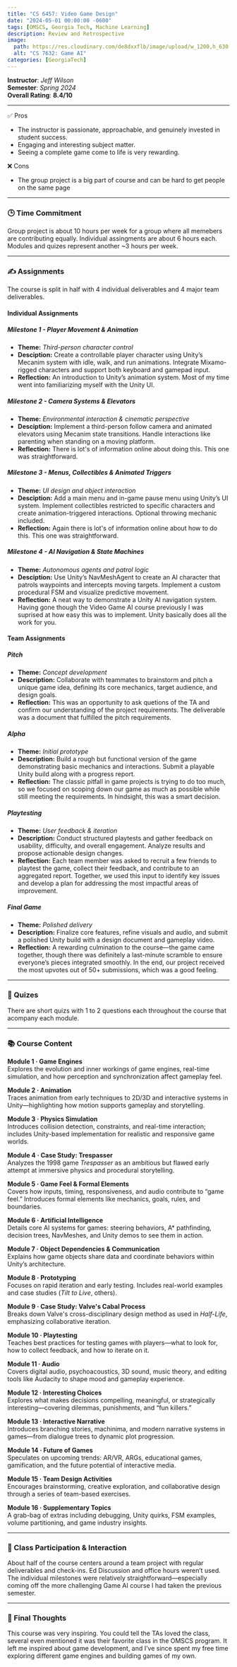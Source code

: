 ```yaml
---
title: "CS 6457: Video Game Design"
date: "2024-05-01 00:00:00 -0600"
tags: [OMSCS, Georgia Tech, Machine Learning]
description: Review and Retrospective
image:
  path: https://res.cloudinary.com/de8dxxflb/image/upload/w_1200,h_630,c_fill,q_auto,f_auto/v1745034472/gatech_blue_jysawj.png
  alt: "CS 7632: Game AI"
categories: [GeorgiaTech]
---
```


**Instructor**: *Jeff Wilson*  
**Semester**: *Spring 2024*  
**Overall Rating**: **8.4/10**

---

 ✅ Pros
- The instructor is passionate, approachable, and genuinely invested in student success.
- Engaging and interesting subject matter.
- Seeing a complete game come to life is very rewarding.

 ❌ Cons
- The group project is a big part of course and can be hard to get people on the same page

---

### 🕒 Time Commitment

Group project is about 10 hours per week for a group where all memebers are contributing equally. Individual assingments are about 6 hours each. Modules and quizes represent another ~3 hours per week.

---

### ✍️ Assignments

The course is split in half with 4 individual deliverables and 4 major team deliverables.

#### Individual Assignments

##### Milestone 1 - Player Movement & Animation
- **Theme:** *Third-person character control*
- **Desciption:** Create a controllable player character using Unity’s Mecanim system with idle, walk, and run animations. Integrate Mixamo-rigged characters and support both keyboard and gamepad input.
- **Reflection:** An introduction to Unity’s animation system. Most of my time went into familiarizing myself with the Unity UI.

##### Milestone 2 - Camera Systems & Elevators
- **Theme:** *Environmental interaction & cinematic perspective*
- **Desciption:** Implement a third-person follow camera and animated elevators using Mecanim state transitions. Handle interactions like parenting when standing on a moving platform.
- **Reflection:** There is lot's of information online about doing this. This one was straightforward.

##### Milestone 3 - Menus, Collectibles & Animated Triggers
- **Theme:** *UI design and object interaction*
- **Desciption:** Add a main menu and in-game pause menu using Unity’s UI system. Implement collectibles restricted to specific characters and create animation-triggered interactions. Optional throwing mechanic included.
- **Reflection:** Again there is lot's of information online about how to do this. This one was straightforward.

##### Milestone 4 - AI Navigation & State Machines
- **Theme:** *Autonomous agents and patrol logic*
- **Desciption:** Use Unity’s NavMeshAgent to create an AI character that patrols waypoints and intercepts moving targets. Implement a custom procedural FSM and visualize predictive movement.
- **Reflection:** A neat way to demonstrate a Unity AI navigation system. Having gone though the Video Game AI course previously I was suprised at how easy this was to implement. Unity basically does all the work for you.


#### Team Assignments

##### Pitch
- **Theme:** *Concept development*
- **Description:** Collaborate with teammates to brainstorm and pitch a unique game idea, defining its core mechanics, target audience, and design goals.
- **Reflection:** This was an opportunity to ask quetions of the TA and confirm our understanding of the project requirements. The deliverable was a document that fulfilled the pitch requirements.

##### Alpha
- **Theme:** *Initial prototype*
- **Description:** Build a rough but functional version of the game demonstrating basic mechanics and interactions. Submit a playable Unity build along with a progress report.
- **Reflection:** The classic pitfall in game projects is trying to do too much, so we focused on scoping down our game as much as possible while still meeting the requirements. In hindsight, this was a smart decision.

##### Playtesting
- **Theme:** *User feedback & iteration*
- **Description:** Conduct structured playtests and gather feedback on usability, difficulty, and overall engagement. Analyze results and propose actionable design changes.
- **Reflection:** Each team member was asked to recruit a few friends to playtest the game, collect their feedback, and contribute to an aggregated report. Together, we used this input to identify key issues and develop a plan for addressing the most impactful areas of improvement.

##### Final Game
- **Theme:** *Polished delivery*
- **Description:** Finalize core features, refine visuals and audio, and submit a polished Unity build with a design document and gameplay video.
- **Reflection:** A rewarding culmination to the course—the game came together, though there was definitely a last-minute scramble to ensure everyone’s pieces integrated smoothly. In the end, our project received the most upvotes out of 50+ submissions, which was a good feeling.

---

### 📖 Quizes

There are short quizs with 1 to 2 questions each throughout the course that acompany each module.

---

### 📚 Course Content

**Module 1 · Game Engines**  
Explores the evolution and inner workings of game engines, real-time simulation, and how perception and synchronization affect gameplay feel.

**Module 2 · Animation**  
Traces animation from early techniques to 2D/3D and interactive systems in Unity—highlighting how motion supports gameplay and storytelling.

**Module 3 · Physics Simulation**  
Introduces collision detection, constraints, and real-time interaction; includes Unity-based implementation for realistic and responsive game worlds.

**Module 4 · Case Study: Trespasser**  
Analyzes the 1998 game *Trespasser* as an ambitious but flawed early attempt at immersive physics and procedural storytelling.

**Module 5 · Game Feel & Formal Elements**  
Covers how inputs, timing, responsiveness, and audio contribute to “game feel.” Introduces formal elements like mechanics, goals, rules, and boundaries.

**Module 6 · Artificial Intelligence**  
Details core AI systems for games: steering behaviors, A* pathfinding, decision trees, NavMeshes, and Unity demos to see them in action.

**Module 7 · Object Dependencies & Communication**  
Explains how game objects share data and coordinate behaviors within Unity’s architecture.

**Module 8 · Prototyping**  
Focuses on rapid iteration and early testing. Includes real-world examples and case studies (*Tilt to Live*, others).

**Module 9 · Case Study: Valve's Cabal Process**  
Breaks down Valve's cross-disciplinary design method as used in *Half-Life*, emphasizing collaborative iteration.

**Module 10 · Playtesting**  
Teaches best practices for testing games with players—what to look for, how to collect feedback, and how to iterate on it.

**Module 11 · Audio**  
Covers digital audio, psychoacoustics, 3D sound, music theory, and editing tools like Audacity to shape mood and gameplay experience.

**Module 12 · Interesting Choices**  
Explores what makes decisions compelling, meaningful, or strategically interesting—covering dilemmas, punishments, and “fun killers.”

**Module 13 · Interactive Narrative**  
Introduces branching stories, machinima, and modern narrative systems in games—from dialogue trees to dynamic plot progression.

**Module 14 · Future of Games**  
Speculates on upcoming trends: AR/VR, ARGs, educational games, gamification, and the future potential of interactive media.

**Module 15 · Team Design Activities**  
Encourages brainstorming, creative exploration, and collaborative design through a series of team-based exercises.

**Module 16 · Supplementary Topics**  
A grab-bag of extras including debugging, Unity quirks, FSM examples, volume partitioning, and game industry insights.

---

### 💬 Class Participation & Interaction

About half of the course centers around a team project with regular deliverables and check-ins. Ed Discussion and office hours weren’t used. The individual milestones were relatively straightforward—especially coming off the more challenging Game AI course I had taken the previous semester.

---

### 💭 Final Thoughts

This course was very inspiring. You could tell the TAs loved the class, several even mentioned it was their favorite class in the OMSCS program. It left me inspired about game development, and I’ve since spent my free time exploring different game engines and building games of my own.

